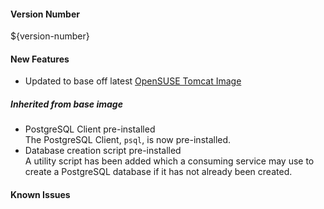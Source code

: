 
#### Version Number
${version-number}

#### New Features
- Updated to base off latest [OpenSUSE Tomcat Image](https://github.com/CAFapi/opensuse-tomcat-image)

##### Inherited from base image
- PostgreSQL Client pre-installed  
    The PostgreSQL Client, `psql`, is now pre-installed.
- Database creation script pre-installed  
    A utility script has been added which a consuming service may use to create a PostgreSQL database if it has not already been created.

#### Known Issues
